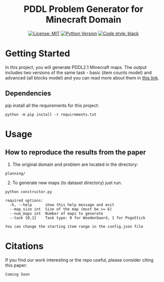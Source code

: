 <h1 align="center">PDDL Problem Generator for Minecraft Domain</h2>
<p align="center">
<a href="https://github.com/SPL-BGU/PDDL-Minecraft/blob/main/LICENSE"><img alt="License: MIT" src="https://img.shields.io/badge/License-MIT-yellow.svg"></a>
<a href="https://www.python.org/downloads/release/python-3818/"><img alt="Python Version" src="https://img.shields.io/badge/python-3.8-blue"></a>
<a href="https://github.com/psf/black"><img alt="Code style: black" src="https://img.shields.io/badge/code%20style-black-000000.svg"></a>
</p>

# Getting Started
In this project, you will generate PDDL2.1 Minecraft maps. The output includes two versions of the same task - basic (item counts model) and advanced (all blocks model) and you can read more about them in [this link](https://prl-theworkshop.github.io/prl2024-icaps/papers/6.pdf).

## Dependencies
pip install all the requirements for this project:
```
python -m pip install -r requirements.txt
```

# Usage

## How to reproduce the results from the paper
1. The original domain and problem are located in the directory:
```
planning/
```
2. To generate new maps (to dataset directory) just run:
```
python constructor.py

required options:
  -h, --help      show this help message and exit
  --map_size int  Size of the map (must be >= 6)
  --num_maps int  Number of maps to generate
  --task {0,1}    Task type: 0 for WoodenSword, 1 for PogoStick

You can change the starting item range in the config.json file
```

# Citations

If you find our work interesting or the repo useful, please consider citing this paper:
```
Coming Soon
```
